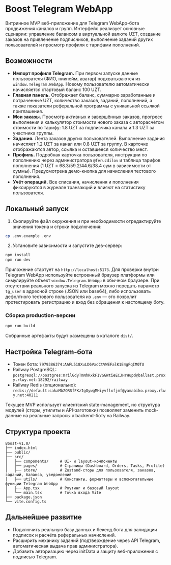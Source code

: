 # Boost Telegram WebApp

Витринное MVP веб-приложение для Telegram WebApp-бота продвижения каналов и групп. Интерфейс реализует основные сценарии:
управление балансом в виртуальной валюте UZT, создание заказов на привлечение подписчиков, выполнение заданий других пользователей и
просмотр профиля с тарифами пополнений.

## Возможности

- **Импорт профиля Telegram.** При первом запуске данные пользователя (ФИО, никнейм, аватар) подхватываются из `window.Telegram.WebApp`.
  Новому пользователю автоматически начисляется стартовый баланс 100 UZT.
- **Главная панель.** Отображает баланс, суммарно заработанные и потраченные UZT, количество заказов, заданий, пополнений, а также
  показатели реферальной программы с уникальной ссылкой приглашения.
- **Мои заказы.** Просмотр активных и завершённых заказов, прогресс выполнения и калькулятор стоимости нового заказа с авторасчётом
  стоимости по тарифу: 1.8 UZT за подписчика канала и 1.3 UZT за участника группы.
- **Задания.** Лента заказов других пользователей. Выполнение задания начисляет 1.2 UZT за канал или 0.8 UZT за группу. В карточке
  отображаются автор, ссылка и оставшееся количество мест.
- **Профиль.** Подробная карточка пользователя, инструкции по пополнению через администратора `@feruzdilov` и таблица тарифов пополнения
  (1 UZT = 68.3/59.2/44.6/38.4 сум в зависимости от суммы). Предусмотрена демо-кнопка для начисления тестового пополнения.
- **Учёт операций.** Все списания, начисления и пополнения фиксируются в журнале транзакций и влияют на статистику пользователя.

## Локальный запуск

1. Скопируйте файл окружения и при необходимости отредактируйте значения токена и строки подключения:

```bash
cp .env.example .env
```

2. Установите зависимости и запустите дев-сервер:

```bash
npm install
npm run dev
```

Приложение стартует на `http://localhost:5173`. Для проверки внутри Telegram WebApp используйте встроенный браузер платформы или
симулируйте объект `window.Telegram.WebApp` в обычном браузере. При отсутствии реального запуска из Telegram можно передать
параметр `tg_user` в адресной строке (JSON или base64), либо использовать дефолтного тестового пользователя из `.env` — это
позволит протестировать регистрацию и вход без обращения к настоящему боту.

### Сборка production-версии

```bash
npm run build
```

Собранные артефакты будут размещены в каталоге `dist/`.

## Настройка Telegram-бота

- Токен бота: `7979386374:AAFL518XuLD6VxdCtVWEFalK1E4gFqIM0TU`
- Railway PostgreSQL: `postgresql://postgres:mrilGdyTmNhRxkFIVGGWtieECJHrHupd@ballast.proxy.rlwy.net:18292/railway`
- Railway Redis (опционально): `redis://default:sakaMbZQRSfFKzIgOywgMHiyvflxfjmf@yamabiko.proxy.rlwy.net:40211`

Текущее MVP использует клиентский state-management, но структура модулей (сторы, утилиты и API-заготовки) позволяет заменить mock-данные
на реальные запросы к backend-боту на Railway.

## Структура проекта

```
Boost-v1.0/
├── index.html
├── public/
├── src/
│   ├── components/     # UI- и layout-компоненты
│   ├── pages/          # Страницы (Dashboard, Orders, Tasks, Profile)
│   ├── store/          # Zustand-сторы для пользователя, заказов, заданий, баланса, уведомлений
│   ├── utils/          # Константы, форматтеры и вспомогательные функции Telegram WebApp
│   ├── App.tsx         # Роутинг и базовый layout
│   └── main.tsx        # Точка входа Vite
├── package.json
└── vite.config.ts
```

## Дальнейшее развитие

- Подключить реальную базу данных и бекенд бота для валидации подписок и расчёта реферальных начислений.
- Расширить механику заданий (подтверждение через API Telegram, автоматическая выдача прав администратора).
- Добавить авторизацию через initData и защиту веб-приложения с подписью Telegram.
